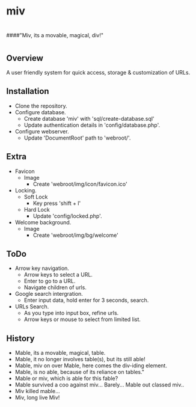 # miv
#
####"Miv, its a movable, magical, div!"
#

## Overview
A user friendly system for quick access, storage & customization of URLs.

## Installation
- Clone the repository.
- Configure database.
    - Create database 'miv' with 'sql/create-database.sql'
    - Update authentication details in 'config/database.php'.
- Configure webserver.
    - Update 'DocumentRoot' path to 'webroot/'.

## Extra
- Favicon
    - Image
        - Create 'webroot/img/icon/favicon.ico'
- Locking.
    - Soft Lock
        - Key press 'shift + l'
    - Hard Lock
        - Update 'config/locked.php'.
- Welcome background.
    - Image
        - Create 'webroot/img/bg/welcome'

## ToDo
- Arrow key navigation.
    - Arrow keys to select a URL.
    - Enter to go to a URL.
    - Navigate children of urls.
- Google search intergration.
    - Enter input data, hold enter for 3 seconds, search.
- URLs Search.
    - As you type into input box, refine urls.
    - Arrow keys or mouse to select from limited list.

## History
- Mable, its a movable, magical, table.
- Mable, it no longer involves table(s), but its still able!
- Mable, miv on over Mable, here comes the div-iding element.
- Mable, is no able, because of its reliance on tables."
- Mable or miv, which is able for this fable?
- Mable survived a coo against miv... Barely... Mable out classed miv..
- Miv killed mable...
- Miv, long live Miv!
